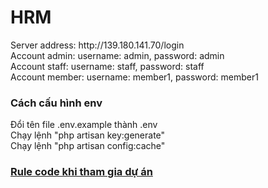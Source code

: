 # HRM
<div>Server address: http://139.180.141.70/login</div>
<div>Account admin: username: admin, password: admin</div>
<div>Account staff: username: staff, password: staff</div>
<div>Account member: username: member1, password: member1</div>

<h3>Cách cấu hình env</h3>
<div>Đổi tên file .env.example thành .env </div>
<div>Chạy lệnh "php artisan key:generate"</div>
<div>Chạy lệnh "php artisan config:cache"</div>


<a href="https://github.com/passionstorm/hrm/wiki/Rule-code"><h3>Rule code khi tham gia dự án</h3></a>
